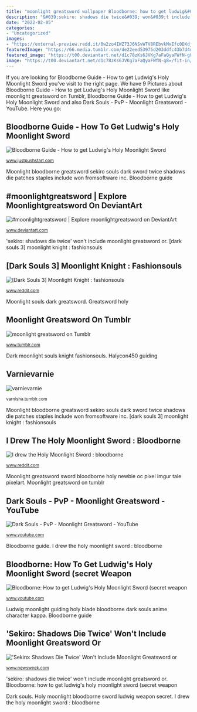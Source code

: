 ```yaml
---
title: "moonlight greatsword wallpaper Bloodborne: how to get ludwig&#039;s holy moonlight sword (secret weapon"
description: "&#039;sekiro: shadows die twice&#039; won&#039;t include moonlight greatsword or"
date: "2022-02-05"
categories:
- "Uncategorized"
images:
- "https://external-preview.redd.it/0w2zo4IWZ73J6NSvWTV8REbvkMxEfc0DXdj7R8D8Clc.png?auto=webp&amp;s=1ddc8f56813ae8114d090e57ec2bb427de685702"
featuredImage: "https://66.media.tumblr.com/de22eed53975d203ddfc43b7d4db3c37/def4692d46124c8c-f4/s640x960/506ac6555cec5297c529730d54b61a81ceb29b30.png"
featured_image: "https://t00.deviantart.net/d1c78zKs6JVKg7aFaQyaFWfN-g8=/fit-in/500x250/filters:fixed_height(100,100):origin()/pre00/0f4f/th/pre/i/2016/262/7/4/ludwig_the_holy_blade_by_halycon450-dai97py.jpg"
image: "https://t00.deviantart.net/d1c78zKs6JVKg7aFaQyaFWfN-g8=/fit-in/500x250/filters:fixed_height(100,100):origin()/pre00/0f4f/th/pre/i/2016/262/7/4/ludwig_the_holy_blade_by_halycon450-dai97py.jpg"
---
```


If you are looking for Bloodborne Guide - How to get Ludwig&#039;s Holy Moonlight Sword you've visit to the right page. We have 9 Pictures about Bloodborne Guide - How to get Ludwig&#039;s Holy Moonlight Sword like moonlight greatsword on Tumblr, Bloodborne Guide - How to get Ludwig&#039;s Holy Moonlight Sword and also Dark Souls - PvP - Moonlight Greatsword - YouTube. Here you go:

## Bloodborne Guide - How To Get Ludwig&#039;s Holy Moonlight Sword

![Bloodborne Guide - How to get Ludwig&#039;s Holy Moonlight Sword](https://www.justpushstart.com/wp-content/uploads/2015/11/Bloodborne-Guide-Moonlight-01.jpg "[dark souls 3] moonlight knight : fashionsouls")

<small>www.justpushstart.com</small>

Moonlight bloodborne greatsword sekiro souls dark sword twice shadows die patches staples include won fromsoftware inc. Bloodborne guide

## #moonlightgreatsword | Explore Moonlightgreatsword On DeviantArt

![#moonlightgreatsword | Explore moonlightgreatsword on DeviantArt](https://t00.deviantart.net/d1c78zKs6JVKg7aFaQyaFWfN-g8=/fit-in/500x250/filters:fixed_height(100,100):origin()/pre00/0f4f/th/pre/i/2016/262/7/4/ludwig_the_holy_blade_by_halycon450-dai97py.jpg "Greatsword holy")

<small>www.deviantart.com</small>

&#039;sekiro: shadows die twice&#039; won&#039;t include moonlight greatsword or. [dark souls 3] moonlight knight : fashionsouls

## [Dark Souls 3] Moonlight Knight : Fashionsouls

![[Dark Souls 3] Moonlight Knight : fashionsouls](https://i.redd.it/qdkzo6qd4c7z.png "Dark moonlight souls knight fashionsouls")

<small>www.reddit.com</small>

Moonlight souls dark greatsword. Greatsword holy

## Moonlight Greatsword On Tumblr

![moonlight greatsword on Tumblr](https://66.media.tumblr.com/de22eed53975d203ddfc43b7d4db3c37/def4692d46124c8c-f4/s640x960/506ac6555cec5297c529730d54b61a81ceb29b30.png "[dark souls 3] moonlight knight : fashionsouls")

<small>www.tumblr.com</small>

Dark moonlight souls knight fashionsouls. Halycon450 guiding

## Varnievarnie

![varnievarnie](http://78.media.tumblr.com/8c543b44ef724dc7d47f4f565b5428f6/tumblr_o1b4reivAL1u62zhyo1_1280.png "Bloodborne guide")

<small>varnisha.tumblr.com</small>

Moonlight bloodborne greatsword sekiro souls dark sword twice shadows die patches staples include won fromsoftware inc. [dark souls 3] moonlight knight : fashionsouls

## I Drew The Holy Moonlight Sword : Bloodborne

![I drew the Holy Moonlight Sword : bloodborne](https://external-preview.redd.it/0w2zo4IWZ73J6NSvWTV8REbvkMxEfc0DXdj7R8D8Clc.png?auto=webp&amp;s=1ddc8f56813ae8114d090e57ec2bb427de685702 "&#039;sekiro: shadows die twice&#039; won&#039;t include moonlight greatsword or")

<small>www.reddit.com</small>

Moonlight greatsword sword bloodborne holy newbie oc pixel imgur tale pixelart. Moonlight greatsword on tumblr

## Dark Souls - PvP - Moonlight Greatsword - YouTube

![Dark Souls - PvP - Moonlight Greatsword - YouTube](http://i.ytimg.com/vi/7PVIjmk2BTo/maxresdefault.jpg "Dark moonlight souls knight fashionsouls")

<small>www.youtube.com</small>

Bloodborne guide. I drew the holy moonlight sword : bloodborne

## Bloodborne: How To Get Ludwig&#039;s Holy Moonlight Sword (secret Weapon

![Bloodborne: How to get Ludwig&#039;s Holy Moonlight Sword (secret weapon](https://i.ytimg.com/vi/9JpVWG8Zd5c/maxresdefault.jpg "Bloodborne guide")

<small>www.youtube.com</small>

Ludwig moonlight guiding holy blade bloodborne dark souls anime character kappa. Bloodborne guide

## &#039;Sekiro: Shadows Die Twice&#039; Won&#039;t Include Moonlight Greatsword Or

![&#039;Sekiro: Shadows Die Twice&#039; Won&#039;t Include Moonlight Greatsword or](https://d.newsweek.com/en/full/1352848/holy-moonlight-sword-bloodborne.jpg?w=790&amp;f=faf1f65177cbb66b3cef84e30fdcc44d "Moonlight bloodborne greatsword sekiro souls dark sword twice shadows die patches staples include won fromsoftware inc")

<small>www.newsweek.com</small>

&#039;sekiro: shadows die twice&#039; won&#039;t include moonlight greatsword or. Bloodborne: how to get ludwig&#039;s holy moonlight sword (secret weapon

Dark souls. Holy moonlight bloodborne sword ludwig weapon secret. I drew the holy moonlight sword : bloodborne
